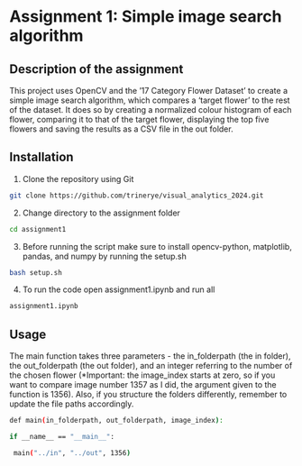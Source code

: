 # Assignment 1: Simple image search algorithm

## Description of the assignment
This project uses OpenCV and the ’17 Category Flower Dataset’ to create a simple image search algorithm, which compares a ‘target flower’ to the rest of the dataset. It does so by creating a normalized colour histogram of each flower, comparing it to that of the target flower, displaying the top five flowers and saving the results as a CSV file in the out folder. 


## Installation

 1. Clone the repository using Git 
```sh
git clone https://github.com/trinerye/visual_analytics_2024.git
```

2. Change directory to the assignment folder 
```sh
cd assignment1
```

3. Before running the script make sure to install opencv-python, matplotlib, pandas, and numpy by running the setup.sh 
```sh
bash setup.sh
```
4. To run the code open assignment1.ipynb and run all
```sh
assignment1.ipynb
```

## Usage
The main function takes three parameters - the in_folderpath (the in folder),  the out_folderpath (the out folder), and an integer referring to the number of the chosen flower (*Important: the image_index starts at zero, so if you want to compare image number 1357 as I did, the argument given to the function is 1356). Also, if you structure the folders differently, remember to update the file paths accordingly.

```sh
def main(in_folderpath, out_folderpath, image_index):

if __name__ == "__main__":

 main("../in", "../out", 1356)
```
